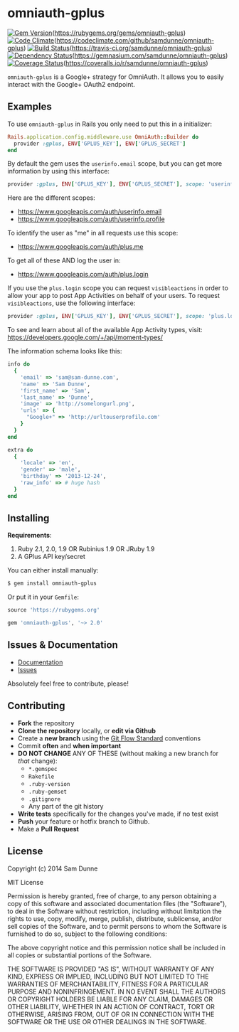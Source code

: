 omniauth-gplus
=========

[![Gem Version](https://badge.fury.io/rb/omniauth-gplus.png)][gem](https://rubygems.org/gems/omniauth-gplus)
[![Code Climate](https://codeclimate.com/github/samdunne/omniauth-gplus.png)][codeclimate](https://codeclimate.com/github/samdunne/omniauth-gplus)
[![Build Status](https://travis-ci.org/samdunne/omniauth-gplus.png)][travis](https://travis-ci.org/samdunne/omniauth-gplus)
[![Dependency Status](https://gemnasium.com/samdunne/omniauth-gplus.png)][gemnasium](https://gemnasium.com/samdunne/omniauth-gplus)
[![Coverage Status](https://coveralls.io/repos/samdunne/omniauth-gplus/badge.png?branch=master)][coveralls](https://coveralls.io/r/samdunne/omniauth-gplus)

[gem]: https://rubygems.org/gems/omniauth-gplus
[codeclimate]: https://codeclimate.com/github/samdunne/omniauth-gplus
[travis]: https://travis-ci.org/samdunne/omniauth-gplus
[gemnasium]: https://gemnasium.com/samdunne/omniauth-gplus
[coveralls]: https://coveralls.io/r/samdunne/omniauth-gplus

`omniauth-gplus` is a Google+ strategy for OmniAuth.
It allows you to easily interact with the Google+ OAuth2 endpoint.


Examples
--------

To use `omniauth-gplus` in Rails you only need to put this in a initializer:

``` ruby
Rails.application.config.middleware.use OmniAuth::Builder do
  provider :gplus, ENV['GPLUS_KEY'], ENV['GPLUS_SECRET']
end
```

By default the gem uses the `userinfo.email` scope, but you can get more information by using this interface:

``` ruby
provider :gplus, ENV['GPLUS_KEY'], ENV['GPLUS_SECRET'], scope: 'userinfo.email, userinfo.profile'
```

Here are the different scopes:

  - https://www.googleapis.com/auth/userinfo.email
  - https://www.googleapis.com/auth/userinfo.profile

To identify the user as "me" in all requests use this scope:

  - https://www.googleapis.com/auth/plus.me

To get all of these AND log the user in:

  - https://www.googleapis.com/auth/plus.login

If you use the `plus.login` scope you can request `visibleactions` in order to allow your app to post App Activities on behalf of your users.  To request `visibleactions`, use the following interface:

```ruby
provider :gplus, ENV['GPLUS_KEY'], ENV['GPLUS_SECRET'], scope: 'plus.login', request_visible_actions: 'AddActivity,BuyActivity'
```

To see and learn about all of the available App Activity types, visit: https://developers.google.com/+/api/moment-types/


The information schema looks like this:

``` ruby
info do
  {
    'email' => 'sam@sam-dunne.com',
    'name' => 'Sam Dunne',
    'first_name' => 'Sam',
    'last_name' => 'Dunne',
    'image' => 'http://somelongurl.png',
    'urls' => {
      "Google+" => 'http://urltouserprofile.com'
    }
  }
end

extra do
  {
    'locale' => 'en',
    'gender' => 'male',
    'birthday' => '2013-12-24',
    'raw_info' => # huge hash
  }
end
```


Installing
----------

**Requirements**:

  1. Ruby 2.1, 2.0, 1.9 OR Rubinius 1.9 OR JRuby 1.9
  2. A GPlus API key/secret

You can either install manually:

``` bash
$ gem install omniauth-gplus
```

Or put it in your `Gemfile`:

``` ruby
source 'https://rubygems.org'

gem 'omniauth-gplus', '~> 2.0'
```


Issues & Documentation
----------------------

* [Documentation](https://github.com/samdunne/omniauth-gplus/wiki)
* [Issues](https://github.com/samdunne/omniauth-gplus/issues)

Absolutely feel free to contribute, please!


Contributing
------------

* **Fork** the repository
* **Clone the repository** locally, or **edit via Github**
* Create a **new branch** using the [Git Flow Standard](http://yakiloo.com/getting-started-git-flow/) conventions
* Commit **often** and **when important**
* **DO NOT CHANGE** ANY OF THESE (without making a new branch for *that* change):
  * `*.gemspec`
  * `Rakefile`
  * `.ruby-version`
  * `.ruby-gemset`
  * `.gitignore`
  * Any part of the git history
* **Write tests** specifically for the changes you've made, if no test exist
* **Push** your feature or hotfix branch to Github.
* Make a **Pull Request**


License
-------

Copyright (c) 2014 Sam Dunne

MIT License

Permission is hereby granted, free of charge, to any person obtaining
a copy of this software and associated documentation files (the
"Software"), to deal in the Software without restriction, including
without limitation the rights to use, copy, modify, merge, publish,
distribute, sublicense, and/or sell copies of the Software, and to
permit persons to whom the Software is furnished to do so, subject to
the following conditions:

The above copyright notice and this permission notice shall be
included in all copies or substantial portions of the Software.

THE SOFTWARE IS PROVIDED "AS IS", WITHOUT WARRANTY OF ANY KIND,
EXPRESS OR IMPLIED, INCLUDING BUT NOT LIMITED TO THE WARRANTIES OF
MERCHANTABILITY, FITNESS FOR A PARTICULAR PURPOSE AND
NONINFRINGEMENT. IN NO EVENT SHALL THE AUTHORS OR COPYRIGHT HOLDERS BE
LIABLE FOR ANY CLAIM, DAMAGES OR OTHER LIABILITY, WHETHER IN AN ACTION
OF CONTRACT, TORT OR OTHERWISE, ARISING FROM, OUT OF OR IN CONNECTION
WITH THE SOFTWARE OR THE USE OR OTHER DEALINGS IN THE SOFTWARE.
